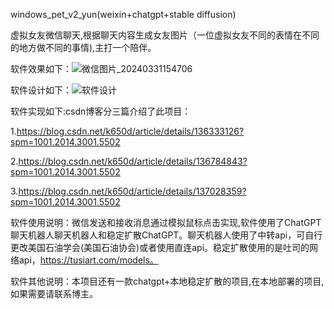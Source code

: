 windows_pet_v2_yun(weixin+chatgpt+stable diffusion)

虚拟女友微信聊天,根据聊天内容生成女友图片（一位虚拟女友不同的表情在不同的地方做不同的事情),主打一个陪伴。

软件效果如下：![微信图片_20240331154706](https://github.com/dognamepander/windows_pet_v2_yun/assets/119275007/446ee959-048a-429e-a61c-324b7afda816)

软件设计如下：![软件设计](https://github.com/dognamepander/windows_pet_v2_yun/assets/119275007/9cdfe2dc-d6cd-4f25-9d3f-74f5f508faea)

软件实现如下:csdn博客分三篇介绍了此项目：

1.https://blog.csdn.net/k650d/article/details/136333126?spm=1001.2014.3001.5502

2.https://blog.csdn.net/k650d/article/details/136784843?spm=1001.2014.3001.5502

3.https://blog.csdn.net/k650d/article/details/137028359?spm=1001.2014.3001.5502

软件使用说明：微信发送和接收消息通过模拟鼠标点击实现,软件使用了ChatGPT聊天机器人聊天机器人和稳定扩散ChatGPT。聊天机器人使用了中转api，可自行更改美国石油学会(美国石油协会)或者使用直连api。稳定扩散使用的是吐司的网络api，https://tusiart.com/models。

软件其他说明：本项目还有一款chatgpt+本地稳定扩散的项目,在本地部署的项目,如果需要请联系博主。
